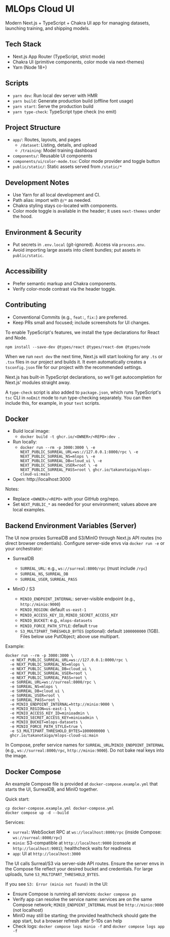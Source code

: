 # MLOps Cloud UI

Modern Next.js + TypeScript + Chakra UI app for managing datasets, launching training, and shipping models.

## Tech Stack
- Next.js App Router (TypeScript, strict mode)
- Chakra UI (primitive components, color mode via next-themes)
- Yarn (Node 18+)

## Scripts
- `yarn dev`: Run local dev server with HMR
- `yarn build`: Generate production build (offline font usage)
- `yarn start`: Serve the production build
- `yarn type-check`: TypeScript type check (no emit)

## Project Structure
- `app/`: Routes, layouts, and pages
  - `/dataset`: Listing, details, and upload
  - `/training`: Model training dashboard
- `components/`: Reusable UI components
- `components/ui/color-mode.tsx`: Color mode provider and toggle button
- `public/static/`: Static assets served from `/static/*`

## Development Notes
- Use Yarn for all local development and CI.
- Path alias: import with `@/*` as needed.
- Chakra styling stays co-located with components.
- Color mode toggle is available in the header; it uses `next-themes` under the hood.

## Environment & Security
- Put secrets in `.env.local` (git-ignored). Access via `process.env`.
- Avoid importing large assets into client bundles; put assets in `public/static`.

## Accessibility
- Prefer semantic markup and Chakra components.
- Verify color-mode contrast via the header toggle.

## Contributing
- Conventional Commits (e.g., `feat:`, `fix:`) are preferred.
- Keep PRs small and focused; include screenshots for UI changes.

To enable TypeScript's features, we install the type declarations for React and
Node.

```
npm install --save-dev @types/react @types/react-dom @types/node
```

When we run `next dev` the next time, Next.js will start looking for any `.ts`
or `.tsx` files in our project and builds it. It even automatically creates a
`tsconfig.json` file for our project with the recommended settings.

Next.js has built-in TypeScript declarations, so we'll get autocompletion for
Next.js' modules straight away.

A `type-check` script is also added to `package.json`, which runs TypeScript's
`tsc` CLI in `noEmit` mode to run type-checking separately. You can then include
this, for example, in your `test` scripts.

## Docker

- Build local image:
  - `docker build -t ghcr.io/<OWNER>/<REPO>:dev .`
- Run locally:
  - `docker run --rm -p 3000:3000 \
    -e NEXT_PUBLIC_SURREAL_URL=ws://127.0.0.1:8000/rpc \
    -e NEXT_PUBLIC_SURREAL_NS=mlops \
    -e NEXT_PUBLIC_SURREAL_DB=cloud_ui \
    -e NEXT_PUBLIC_SURREAL_USER=root \
    -e NEXT_PUBLIC_SURREAL_PASS=root \
    ghcr.io/takanotaiga/mlops-cloud-ui:main`
- Open: http://localhost:3000

Notes:
- Replace `<OWNER>/<REPO>` with your GitHub org/repo.
- Set `NEXT_PUBLIC_*` as needed for your environment; values above are local examples.

## Backend Environment Variables (Server)

The UI now proxies SurrealDB and S3/MinIO through Next.js API routes (no direct browser credentials). Configure server-side envs via `docker run -e` or your orchestrator:

- SurrealDB
  - `SURREAL_URL`: e.g., `ws://surreal:8000/rpc` (must include `/rpc`)
  - `SURREAL_NS`, `SURREAL_DB`
  - `SURREAL_USER`, `SURREAL_PASS`

- MinIO / S3
  - `MINIO_ENDPOINT_INTERNAL`: server-visible endpoint (e.g., `http://minio:9000`)
  - `MINIO_REGION`: default `us-east-1`
  - `MINIO_ACCESS_KEY_ID`, `MINIO_SECRET_ACCESS_KEY`
  - `MINIO_BUCKET`: e.g., `mlops-datasets`
  - `MINIO_FORCE_PATH_STYLE`: default `true`
  - `S3_MULTIPART_THRESHOLD_BYTES` (optional): default `1000000000` (1GB). Files below use PutObject; above use multipart.

Example:

```
docker run --rm -p 3000:3000 \
  -e NEXT_PUBLIC_SURREAL_URL=ws://127.0.0.1:8000/rpc \
  -e NEXT_PUBLIC_SURREAL_NS=mlops \
  -e NEXT_PUBLIC_SURREAL_DB=cloud_ui \
  -e NEXT_PUBLIC_SURREAL_USER=root \
  -e NEXT_PUBLIC_SURREAL_PASS=root \
  -e SURREAL_URL=ws://surreal:8000/rpc \
  -e SURREAL_NS=mlops \
  -e SURREAL_DB=cloud_ui \
  -e SURREAL_USER=root \
  -e SURREAL_PASS=root \
  -e MINIO_ENDPOINT_INTERNAL=http://minio:9000 \
  -e MINIO_REGION=us-east-1 \
  -e MINIO_ACCESS_KEY_ID=minioadmin \
  -e MINIO_SECRET_ACCESS_KEY=minioadmin \
  -e MINIO_BUCKET=mlops-datasets \
  -e MINIO_FORCE_PATH_STYLE=true \
  -e S3_MULTIPART_THRESHOLD_BYTES=1000000000 \
  ghcr.io/takanotaiga/mlops-cloud-ui:main
```

In Compose, prefer service names for `SURREAL_URL`/`MINIO_ENDPOINT_INTERNAL` (e.g., `ws://surreal:8000/rpc`, `http://minio:9000`). Do not bake real keys into the image.

## Docker Compose

An example Compose file is provided at `docker-compose.example.yml` that starts the UI, SurrealDB, and MinIO together.

Quick start:

```
cp docker-compose.example.yml docker-compose.yml
docker compose up -d --build
```


Services:
- `surreal`: WebSocket RPC at `ws://localhost:8000/rpc` (inside Compose: `ws://surreal:8000/rpc`)
- `minio`: S3-compatible at `http://localhost:9000` (console at `http://localhost:9001`); healthcheck waits for readiness
- `app`: UI at `http://localhost:3000`

The UI calls Surreal/S3 via server-side API routes. Ensure the server envs in the Compose file reflect your desired bucket and credentials. For large uploads, tune `S3_MULTIPART_THRESHOLD_BYTES`.

If you see `S3: Error (minio not found)` in the UI:
- Ensure Compose is running all services: `docker compose ps`
- Verify app can resolve the service name: services are on the same Compose network; `MINIO_ENDPOINT_INTERNAL` must be `http://minio:9000` (not localhost)
- MinIO may still be starting; the provided healthcheck should gate the app start, but a browser refresh after 5–10s can help
- Check logs: `docker compose logs minio -f` and `docker compose logs app -f`
